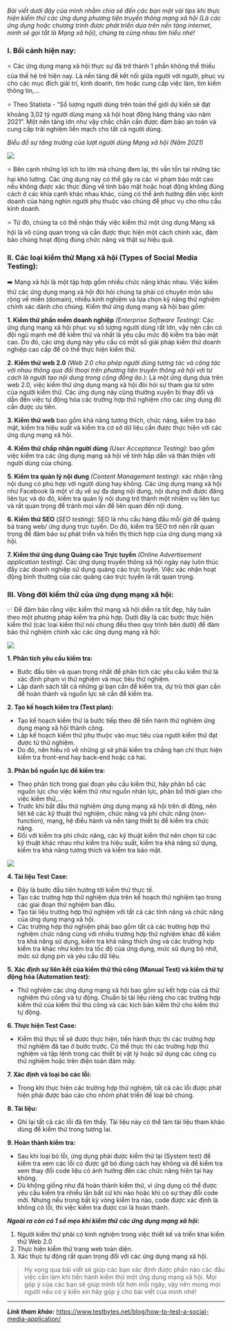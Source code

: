 *Bài viết dưới đây của mình nhằm chia sẻ đến các bạn một vài tips khi thực hiện kiểm thử các ứng dụng phương tiện truyền thông mạng xã hội (Là các ứng dụng hoặc chương trình được phát triển dựa trên nền tảng internet, mình sẽ gọi tắt là Mạng xã hội), chúng ta cùng nhau tìm hiểu nhé!*

### I. Bối cảnh hiện nay:
:star: Các ứng dụng mạng xã hội thực sự đã trở thành 1 phần không thể thiếu của thế hệ trẻ hiện nay. Là nền tảng để kết nối giữa người với người, phục vụ cho các mục đích giải trí, kinh doanh, tìm hoặc cung cấp việc làm, tìm kiếm thông tin,...

:star: Theo Statista - “Số lượng người dùng trên toàn thế giới dự kiến sẽ đạt khoảng 3,02 tỷ người dùng mạng xã hội hoạt động hàng tháng vào năm 2021”. Một nền tảng lớn như vậy chắc chắn cần được đảm bảo an toàn và cung cấp trải nghiệm liền mạch cho tất cả người dùng.

*Biểu đồ sự tăng trưởng của lượt người dùng Mạng xã hội (Năm 2021)*

![](https://images.viblo.asia/eac0b4b8-1453-417e-8be7-74fef46ca5e8.png)

:star: Bên cạnh những lợi ích to lớn mà chúng đem lại, thì vẫn tồn tại những tác hại khó lường. Các ứng dụng này có thể gây ra các vi phạm bảo mật cao nếu không được xác thực đúng về tính bảo mật hoặc hoạt động không đúng cách ở các khía cạnh khác nhau khác, cũng có thể ảnh hưởng đến việc kinh doanh của hàng nghìn người phụ thuộc vào chúng để phục vụ cho nhu cầu kinh doanh.

:star: Từ đó, chúng ta có thể nhận thấy việc kiểm thử một ứng dụng Mạng xã hội là vô cùng quan trọng và cần được thực hiện một cách chính xác, đảm bảo chúng hoạt động đúng chức năng và thật sự hiệu quả.

### II. Các loại kiểm thử Mạng xã hội (Types of Social Media Testing):
:arrow_right: Mạng xã hội là một tập hợp gồm nhiều chức năng khác nhau. Việc kiểm thử các ứng dụng mạng xã hội đòi hỏi chúng ta phải có chuyên môn sâu rộng về miền (domain), nhiều kinh nghiệm và lựa chọn kỹ năng thử nghiệm chính xác dành cho chúng. Kiểm thử ứng dụng mạng xã hội bao gồm:

**1. Kiểm thử phần mềm doanh nghiệp** *(Enterprise Software Testing)*: Các ứng dụng mạng xã hội phục vụ số lượng người dùng rất lớn, vậy nên cần có đội ngũ mạnh mẽ để kiểm thử và nhất là yêu cầu mức độ kiểm tra bảo mật cao. Do đó, các ứng dụng này yêu cầu có một số giải pháp kiểm thử doanh nghiệp cao cấp để có thể thực hiện kiểm thử.

**2. Kiểm thử web 2.0** *(Web 2.0 cho phép người dùng tương tác và cộng tác với nhau thông qua đối thoại trên phương tiện truyền thông xã hội với tư cách là người tạo nội dung trong cộng đồng ảo.)*: Là một ứng dụng dựa trên web 2.0, việc kiểm thử ứng dụng mạng xã hội đòi hỏi sự tham gia từ sớm của người kiểm thử. Các ứng dụng này cũng thường xuyên bị thay đổi và dẫn đến việc tự động hóa các trường hợp thử nghiệm cho các ứng dụng đó cần được ưu tiên.

**3. Kiểm thử web** bao gồm khả năng tương thích, chức năng, kiểm tra bảo mật, kiểm tra hiệu suất và kiểm tra cơ sở dữ liệu cần được thực hiện với các ứng dụng mạng xã hội.

**4. Kiểm thử chấp nhận người dùng** *(User Acceptance Testing)*: bao gồm việc kiểm tra các ứng dụng mạng xã hội về tính hấp dẫn và thân thiện với người dùng của chúng.

**5. Kiểm tra quản lý nội dung** *(Content Management testing)*: xác nhận rằng nội dung có phù hợp với người dùng hay không. Các ứng dụng mạng xã hội như Facebook là một ví dụ về sự đa dạng nội dung, nội dung mới được đăng liên tục và do đó, kiểm tra quản lý nội dung trở thành một nhiệm vụ liên tục và rất quan trọng để tránh mọi vấn đề liên quan đến nội dung.

**6. Kiểm thử SEO** (*SEO testing*): SEO là nhu cầu hàng đầu mỗi giờ để quảng bá trang web/ ứng dụng trực tuyến. Do đó, kiểm tra SEO trở nên rất quan trọng để đảm bảo sự phát triển và hiển thị thích hợp của ứng dụng mạng xã hội.

**7. Kiểm thử ứng dụng Quảng cáo Trực tuyến** *(Online Advertisement application testing)*. Các ứng dụng truyền thông xã hội ngày nay luôn thúc đẩy các doanh nghiệp sử dụng quảng cáo trực tuyến. Việc xác nhận hoạt động bình thường của các quảng cáo trực tuyến là rất quan trọng.
### III. Vòng đời kiểm thử của ứng dụng mạng xã hội:
:white_check_mark: Để đảm bảo rằng việc kiểm thử mạng xã hội diễn ra tốt đẹp, hãy tuân theo một phương pháp kiểm tra phù hợp. Dưới đây là các bước thực hiện kiểm thử (các loại kiểm thử nói chung đều theo quy trình bên dưới) để đảm bảo thử nghiệm chính xác các ứng dụng mạng xã hội:

![](https://images.viblo.asia/f2a8c5f1-2ef4-4b6a-9ad8-589cc49895a0.png)

**1. Phân tích yêu cầu kiểm tra:**

* Bước đầu tiên và quan trọng nhất để phân tích các yêu cầu kiểm thử là xác định phạm vi thử nghiệm và mục tiêu thử nghiệm.
* Lập danh sách tất cả những gì bạn cần để kiểm tra, dự trù thời gian cần để hoàn thành và nguồn lực sẽ cần để kiểm tra.

**2. Tạo kế hoạch kiểm tra (Test plan):**

* Tạo kế hoạch kiểm thử  là bước tiếp theo để tiến hành thử nghiệm ứng dụng mạng xã hội thành công.
* Lập kế hoạch kiểm thử phụ thuộc vào mục tiêu của người kiểm thử đạt được từ thử nghiệm.
* Do đó, nên hiểu rõ về những gì sẽ phải kiểm tra chẳng hạn chỉ thực hiện kiểm tra front-end hay back-end hoặc cả hai.

**3. Phân bổ nguồn lực để kiểm tra:**

* Theo phân tích trong giai đoạn yêu cầu kiểm thử, hãy phân bổ các nguồn lực cho việc kiểm thử như nguồn nhân lực, phân bổ thời gian cho việc kiểm thử,...
* Trước khi bắt đầu thử nghiệm ứng dụng mạng xã hội trên di động, nên liệt kê các kỹ thuật thử nghiệm, chức năng và phi chức năng (non-function), mạng, hệ điều hành và nền tảng thiết bị để kiểm tra chức năng.
* Đối với kiểm tra phi chức năng, các kỹ thuật kiểm thử nên chọn từ các kỹ thuật khác nhau như kiểm tra hiệu suất, kiểm tra khả năng sử dụng, kiểm tra khả năng tương thích và kiểm tra bảo mật.

![](https://images.viblo.asia/720c30ef-ca81-4661-bb43-ab838805bf0d.png)


**4. Tài liệu Test Case:**
* Đây là bước đầu tiên hướng tới kiểm thử thực tế.
* Tạo các trường hợp thử nghiệm dựa trên kế hoạch thử nghiệm tạo trong các giai đoạn thử nghiệm ban đầu.
* Tạo tài liệu trường hợp thử nghiệm với tất cả các tính năng và chức năng của ứng dụng mạng xã hội.
* Các trường hợp thử nghiệm phải bao gồm tất cả các trường hợp thử nghiệm chức năng cùng với nhiều trường hợp thử nghiệm khác để kiểm tra khả năng sử dụng, kiểm tra khả năng thích ứng và các trường hợp kiểm tra khác như kiểm tra tốc độ của ứng dụng, mức sử dụng bộ nhớ, mức sử dụng pin và yêu cầu dữ liệu.

**5. Xác định sự liên kết của kiểm thử thủ công (Manual Test) và kiểm thử tự động hóa (Automation test):**
* Thử nghiệm các ứng dụng mạng xã hội bao gồm sự kết hợp của cả thử nghiệm thủ công và tự động. Chuẩn bị tài liệu riêng cho các trường hợp kiểm thử của kiểm thử thủ công và các kịch bản kiểm thử cho kiểm thử tự động.

**6. Thực hiện Test Case:**
* Kiểm thử thực tế sẽ được thực hiện, tiến hành thực thi các trường hợp thử nghiệm đã tạo ở bước trước. Có thể thực thi các trường hợp thử nghiệm và tập lệnh trong các thiết bị vật lý hoặc sử dụng các công cụ thử nghiệm hoặc trên điện toán đám mây.

**7. Xác định và loại bỏ các lỗi:**
* Trong khi thực hiện các trường hợp thử nghiệm, tất cả các lỗi được phát hiện phải được báo cáo cho nhóm phát triển để loại bỏ chúng.

**8. Tài liệu:**
* Ghi lại tất cả các lỗi đã tìm thấy. Tài liệu này có thể làm tài liệu tham khảo dùng để kiểm thử trong tương lai.

**9. Hoàn thành kiểm tra:**
* Sau khi loại bỏ lỗi, ứng dụng phải được kiểm thử lại (System test) để kiểm tra xem các lỗi có được gỡ bỏ đúng cách hay không và để kiểm tra xem thay đổi code liệu có ảnh hưởng đến các chức năng hiện tại hay không.
* Dù không giống như đã hoàn thành kiểm thử, vì ứng dụng có thể được yêu cầu kiểm tra nhiều lần bất cứ khi nào hoặc khi có sự thay đổi code mới. Nhưng nếu trong bất kỳ vòng kiểm tra nào, code được xác định là không có lỗi, thì việc kiểm tra được coi là hoàn thành.

***Ngoài ra còn có 1 số mẹo khi kiểm thử các ứng dụng mạng xã hội:***

1. Người kiểm thử phải có kinh nghiệm trong việc thiết kế và triển khai kiểm thử Web 2.0
1. Thực hiện kiểm thử trang web toàn diện.
1. Xác thực tự động rất quan trọng đối với các ứng dụng mạng xã hội.

> Hy vọng qua bài viết sẽ giúp các bạn xác định được phần nào các đầu việc cần làm khi tiến hành kiểm thử một ứng dụng mạng xã hội. Mọi góp ý của các bạn sẽ giúp mình tốt hơn mỗi ngày, vậy nên mong mọi người nếu có ý kiến xin hãy góp ý cho bài viết của mình nhé!
> 
-----


***Link tham khảo:*** https://www.testbytes.net/blog/how-to-test-a-social-media-application/